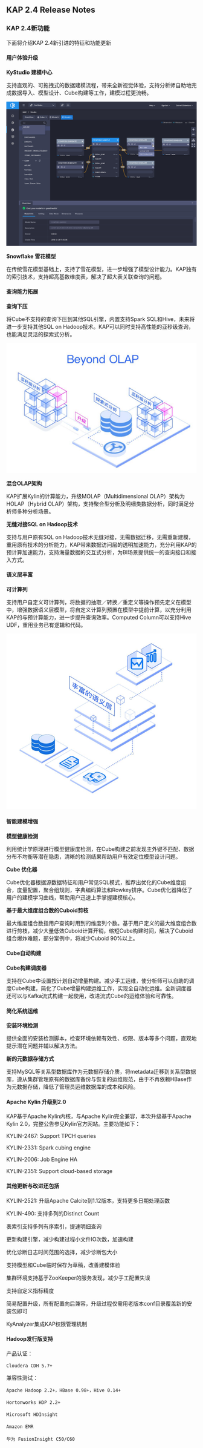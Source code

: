## KAP 2.4 Release Notes

### KAP 2.4新功能

下面将介绍KAP 2.4新引进的特征和功能更新

#### 用户体验升级

**KyStudio 建模中心**

支持直观的、可拖拽式的数据建模流程，带来全新视觉体验，支持分析师自助地完成数据导入、模型设计、Cube构建等工作，建模过程更流畅。

![KyStudio](images/24_kystudio.png)

**Snowflake 雪花模型**

在传统雪花模型基础上，支持了雪花模型，进一步增强了模型设计能力。KAP独有的索引技术，支持超高基数维度表，解决了超大表关联查询的问题。

#### 查询能力拓展

**查询下压**

将Cube不支持的查询下压到其他SQL引擎，内置支持Spark SQL和Hive，未来将进一步支持其他SQL on Hadoop技术。KAP可以同时支持高性能的亚秒级查询，也能满足灵活的探索式分析。

![Beyond OLAP](images/24_beyondolap.png)

**混合OLAP架构**

KAP扩展Kylin的计算能力，升级MOLAP（Multidimensional OLAP）架构为HOLAP（Hybrid OLAP）架构，支持聚合型分析及明细类数据分析，同时满足分析师多种分析场景。

**无缝对接SQL on Hadoop技术**

支持与用户原有SQL on Hadoop技术无缝对接，无需数据迁移，无需重新建模，重用原有技术的分析能力，KAP带来数据访问层的透明加速能力，充分利用KAP的预计算加速能力，支持海量数据的交互式分析，为BI场景提供统一的查询接口和接入方式。

#### 语义层丰富

**可计算列**

支持用户自定义可计算列，将数据的抽取／转换／重定义等操作预先定义在模型中，增强数据语义层模型，将自定义计算列预置在模型中提前计算，以充分利用KAP的与预计算能力，进一步提升查询效率。Computed Column可以支持Hive UDF，重用业务已有逻辑和代码。

![Computed Column](images/24_computedcolumn.png)

#### 智能建模增强

**模型健康检测**

利用统计学原理进行模型健康度检测，在Cube构建之前发现主外键不匹配、数据分布不均衡等潜在隐患，清晰的检测结果帮助用户有效定位模型设计问题。

**Cube 优化器**

Cube优化器根据源数据特征和用户常见SQL模式，推荐出优化的Cube维度组合，度量配置，聚合组规则，字典编码算法和Rowkey排序。Cube优化器降低了用户的建模学习曲线，帮助用户迅速上手掌握建模核心。

**基于最大维度组合数的Cuboid剪枝**

最大维度组合数指用户查询时用到的维度列个数。基于用户定义的最大维度组合数进行剪枝，减少大量低效Cuboid计算开销，缩短Cube构建时间，解决了Cuboid组合爆炸难题，部分案例中，将减少Cuboid 90%以上。

#### Cube自动构建

**Cube构建调度器**

支持在Cube中设置按计划自动增量构建。减少手工运维，使分析师可以自助的调度Cube构建，简化了Cube增量构建运维工作，实现全自动化运维。全新调度器还可以与Kafka流式构建一起使用，改进流式Cube的运维体验和可靠性。

#### 简化系统运维  

**安装环境检测** 

提供全面的安装检测脚本，检查环境依赖有效性、权限、版本等多个问题，直观地提示潜在问题并辅以解决方法。

**新的元数据存储方式**

支持MySQL等关系型数据库作为元数据存储介质，将metadata迁移到关系型数据库，遵从集群管理原有的数据库备份与恢复的运维规范，由于不再依赖HBase作为元数据存储，降低了管理员运维数据库的成本和风险。

#### Apache Kylin 升级到2.0

KAP基于Apache Kylin内核，与Apache Kylin完全兼容，本次升级基于Apache Kylin 2.0，完整公告参见Kylin官方网站。主要功能如下：

KYLIN-2467: Support TPCH queries

KYLIN-2331: Spark cubing engine

KYLIN-2006: Job Engine HA

KYLIN-2351: Support cloud-based storage

#### 其他更新与改进还包括

KYLIN-2521: 升级Apache Calcite到1.12版本，支持更多日期处理函数

KYLIN-490: 支持多列的Distinct Count

表索引支持多列有序索引，提速明细查询

更新构建引擎，减少构建过程小文件IO次数，加速构建

优化诊断日志时间范围的选择，减少诊断包大小

支持模型和Cube临时保存为草稿，改善建模体验

集群环境支持基于ZooKeeper的服务发现，减少手工配置失误

支持自定义指标精度

简易配置升级，所有配置向后兼容，升级过程仅需用老版本conf目录覆盖新的安装包即可

KyAnalyzer集成KAP权限管理机制

#### Hadoop发行版支持

  产品认证：

  	Cloudera CDH 5.7+

  兼容性测试：

  	Apache Hadoop 2.2+，HBase 0.98+，Hive 0.14+

  	Hortonworks HDP 2.2+

  	Microsoft HDInsight

  	Amazon EMR

  	华为 FusionInsight C50/C60